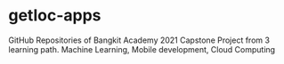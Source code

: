 # getloc-apps
GitHub Repositories of Bangkit Academy 2021 Capstone Project from 3 learning path. Machine Learning, Mobile development, Cloud Computing
